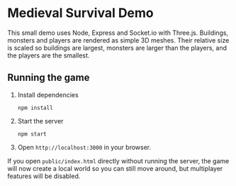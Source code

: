 # Medieval Survival Demo

This small demo uses Node, Express and Socket.io with Three.js. Buildings,
monsters and players are rendered as simple 3D meshes. Their relative size is
scaled so buildings are largest, monsters are larger than the players, and the
players are the smallest.

## Running the game

1. Install dependencies
   ```
   npm install
   ```
2. Start the server
   ```
   npm start
   ```
3. Open `http://localhost:3000` in your browser.

If you open `public/index.html` directly without running the server,
the game will now create a local world so you can still move around,
but multiplayer features will be disabled.

